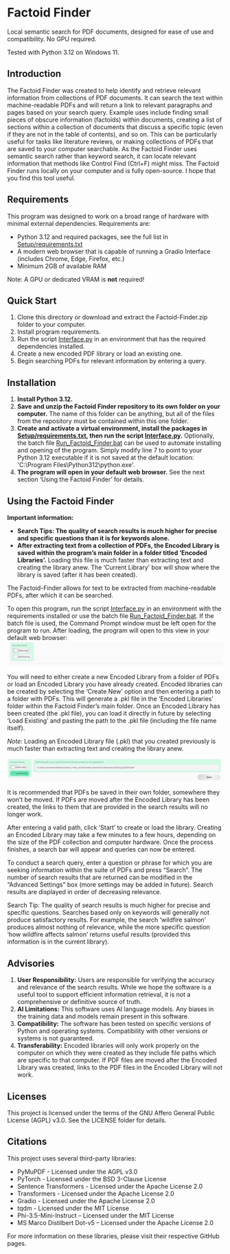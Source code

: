 # Factoid Finder

Local semantic search for PDF documents, designed for ease of use and compatibility. No GPU required.

Tested with Python 3.12 on Windows 11.

## Introduction

The Factoid Finder was created to help identify and retrieve relevant information from collections of PDF documents. It can search the text within machine-readable PDFs and will return a link to relevant paragraphs and pages based on your search query. Example uses include finding small pieces of obscure information (factoids) within documents, creating a list of sections within a collection of documents that discuss a specific topic (even if they are not in the table of contents), and so on. This can be particularly useful for tasks like literature reviews, or making collections of PDFs that are saved to your computer searchable. As the Factoid Finder uses semantic search rather than keyword search, it can locate relevant information that methods like Control Find (Ctrl+F) might miss. The Factoid Finder runs locally on your computer and is fully open-source. I hope that you find this tool useful.

## Requirements

This program was designed to work on a broad range of hardware with minimal external dependencies. Requirements are:

- Python 3.12 and required packages, see the full list in [Setup/requirements.txt](https://github.com/Reillume/Factoid-Finder/blob/main/Setup/requirements.txt)
- A modern web browser that is capable of running a Gradio Interface (includes Chrome, Edge, Firefox, etc.)
- Minimum 2GB of available RAM

Note: A GPU or dedicated VRAM is **not** required!

## Quick Start

1. Clone this directory or download and extract the Factoid-Finder.zip folder to your computer.
2. Install program requirements.
3. Run the script [Interface.py](https://github.com/Reillume/Factoid-Finder/blob/main/Scripts/Interface.py) in an environment that has the required dependencies installed.
4. Create a new encoded PDF library or load an existing one.
5. Begin searching PDFs for relevant information by entering a query.

## Installation

1. **Install Python 3.12.**
2. **Save and unzip the Factoid Finder repository to its own folder on your computer.** The name of this folder can be anything, but all of the files from the repository must be contained within this one folder.
3. **Create and activate a virtual environment, install the packages in [Setup/requirements.txt](https://github.com/Reillume/Factoid-Finder/blob/main/Setup/requirements.txt), then run the script [Interface.py](https://github.com/Reillume/Factoid-Finder/blob/main/Scripts/Interface.py).** Optionally, the batch file [Run_Factoid_Finder.bat](https://github.com/Reillume/Factoid-Finder/blob/main/Run_Factoid_Finder.bat) can be used to automate installing and opening of the program. Simply modify line 7 to point to your Python 3.12 executable if it is not saved at the default location: 'C:\\Program Files\\Python312\\python.exe'.
4. **The program will open in your default web browser.** See the next section ‘Using the Factoid Finder’ for details.

## Using the Factoid Finder
**Important information:**

- **Search Tips: The quality of search results is much higher for precise and specific questions than it is for keywords alone.**
- **After extracting text from a collection of PDFs, the Encoded Library is saved within the program’s main folder in a folder titled ‘Encoded Libraries’.** Loading this file is much faster than extracting text and creating the library anew. The ‘Current Library’ box will show where the library is saved (after it has been created).

The Factoid-Finder allows for text to be extracted from machine-readable PDFs, after which it can be searched.

To open this program, run the script [Interface.py](https://github.com/Reillume/Factoid-Finder/blob/main/Scripts/Interface.py) in an environment with the requirements installed or use the batch file [Run_Factoid_Finder.bat](https://github.com/Reillume/Factoid-Finder/blob/main/Run_Factoid_Finder.bat). If the batch file is used, the Command Prompt window must be left open for the program to run. After loading, the program will open to this view in your default web browser:  
![Image](https://github.com/Reillume/Factoid-Finder/blob/main/Setup/Picture1.png)

You will need to either create a new Encoded Library from a folder of PDFs or load an Encoded Library you have already created. Encoded libraries can be created by selecting the ‘Create New’ option and then entering a path to a folder with PDFs. This will generate a .pkl file in the ‘Encoded Libraries’ folder within the Factoid Finder’s main folder. Once an Encoded Library has been created (the .pkl file), you can load it directly in future by selecting ‘Load Existing’ and pasting the path to the .pkl file (including the file name itself).

_Note:_ Loading an Encoded Library file (.pkl) that you created previously is much faster than extracting text and creating the library anew.

![Image](https://github.com/Reillume/Factoid-Finder/blob/main/Setup/Picture2.png)

It is recommended that PDFs be saved in their own folder, somewhere they won’t be moved. If PDFs are moved after the Encoded Library has been created, the links to them that are provided in the search results will no longer work.

After entering a valid path, click ‘Start’ to create or load the library. Creating an Encoded Library may take a few minutes to a few hours, depending on the size of the PDF collection and computer hardware. Once the process finishes, a search bar will appear and queries can now be entered.

To conduct a search query, enter a question or phrase for which you are seeking information within the suite of PDFs and press “Search”. The number of search results that are returned can be modified in the “Advanced Settings” box (more settings may be added in future). Search results are displayed in order of decreasing relevance.

Search Tip: The quality of search results is much higher for precise and specific questions. Searches based only on keywords will generally not produce satisfactory results. For example, the search ‘wildfire salmon’ produces almost nothing of relevance, while the more specific question ‘how wildfire affects salmon’ returns useful results (provided this information is in the current library).

## Advisories

1. **User Responsibility:** Users are responsible for verifying the accuracy and relevance of the search results. While we hope the software is a useful tool to support efficient information retrieval, it is not a comprehensive or definitive source of truth.
2. **AI Limitations:** This software uses AI language models. Any biases in the training data and models remain present in this software.
3. **Compatibility:** The software has been tested on specific versions of Python and operating systems. Compatibility with other versions or systems is not guaranteed.
4. **Transferability:** Encoded libraries will only work properly on the computer on which they were created as they include file paths which are specific to that computer. If PDF files are moved after the Encoded Library was created, links to the PDF files in the Encoded Library will not work.

## Licenses

This project is licensed under the terms of the GNU Affero General Public License (AGPL) v3.0. See the LICENSE folder for details.

## Citations

This project uses several third-party libraries:

- PyMuPDF - Licensed under the AGPL v3.0
- PyTorch - Licensed under the BSD 3-Clause License
- Sentence Transformers - Licensed under the Apache License 2.0
- Transformers - Licensed under the Apache License 2.0
- Gradio - Licensed under the Apache License 2.0
- tqdm - Licensed under the MIT License
- Phi-3.5-Mini-Instruct – Licensed under the MIT License
- MS Marco Distilbert Dot-v5 – Licensed under the Apache License 2.0

For more information on these libraries, please visit their respective GitHub pages.
